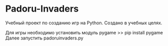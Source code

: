 # Padoru-Invaders

Учебный проект по созданию игр на Python. Создано в учебных целях.

Для игры необходимо установить модуль pygame >> pip install pygame
Далее запустить padoruinvaders.py

